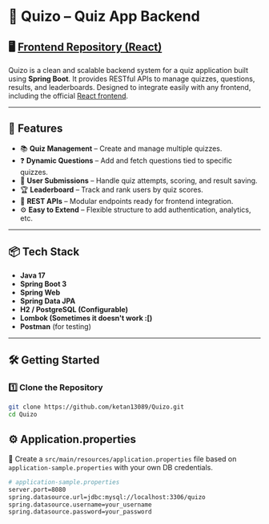 # 🧠 Quizo – Quiz App Backend

## 🖥️ [Frontend Repository (React)](https://github.com/ketan13089/quiz-frontend)


Quizo is a clean and scalable backend system for a quiz application built using **Spring Boot**. It provides RESTful APIs to manage quizzes, questions, results, and leaderboards. Designed to integrate easily with any frontend, including the official [React frontend](https://github.com/ketan13089/quiz-frontend).

---

## 🚀 Features

- 📚 **Quiz Management** – Create and manage multiple quizzes.
- ❓ **Dynamic Questions** – Add and fetch questions tied to specific quizzes.
- 🧠 **User Submissions** – Handle quiz attempts, scoring, and result saving.
- 🏆 **Leaderboard** – Track and rank users by quiz scores.
- 🔗 **REST APIs** – Modular endpoints ready for frontend integration.
- ⚙️ **Easy to Extend** – Flexible structure to add authentication, analytics, etc.

---

## 📦 Tech Stack

- **Java 17**
- **Spring Boot 3**
- **Spring Web**
- **Spring Data JPA**
- **H2 / PostgreSQL (Configurable)**
- **Lombok (Sometimes it doesn't work :[)**
- **Postman** (for testing)

---

## 🛠️ Getting Started

### 1️⃣ Clone the Repository

```bash
git clone https://github.com/ketan13089/Quizo.git
cd Quizo

```

## ⚙️ Application.properties
🔐 Create a `src/main/resources/application.properties` file based on `application-sample.properties` with your own DB credentials.

```bash
# application-sample.properties
server.port=8080
spring.datasource.url=jdbc:mysql://localhost:3306/quizo
spring.datasource.username=your_username
spring.datasource.password=your_password
```

